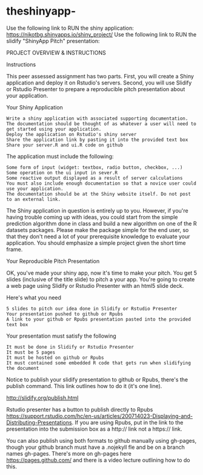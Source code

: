 # theshinyapp-
Use the following link to RUN the shiny application: https://nikotbg.shinyapps.io/shiny_project/
Use the following link to RUN the slidify "ShinyApp Pitch" presentation: 

PROJECT OVERVIEW & INSTRUCTIONS

Instructions

This peer assessed assignment has two parts. First, you will create a Shiny application and deploy it on Rstudio's servers. Second, you will use Slidify or Rstudio Presenter to prepare a reproducible pitch presentation about your application.

Your Shiny Application

    Write a shiny application with associated supporting documentation. The documentation should be thought of as whatever a user will need to get started using your application.
    Deploy the application on Rstudio's shiny server
    Share the application link by pasting it into the provided text box
    Share your server.R and ui.R code on github

The application must include the following:

    Some form of input (widget: textbox, radio button, checkbox, ...)
    Some operation on the ui input in sever.R
    Some reactive output displayed as a result of server calculations
    You must also include enough documentation so that a novice user could use your application.
    The documentation should be at the Shiny website itself. Do not post to an external link.

The Shiny application in question is entirely up to you. However, if you're having trouble coming up with ideas, you could start from the simple prediction algorithm done in class and build a new algorithm on one of the R datasets packages. Please make the package simple for the end user, so that they don't need a lot of your prerequisite knowledge to evaluate your application. You should emphasize a simple project given the short time frame.

Your Reproducible Pitch Presentation

OK, you've made your shiny app, now it's time to make your pitch. You get 5 slides (inclusive of the title slide) to pitch a your app. You're going to create a web page using Slidify or Rstudio Presenter with an html5 slide deck.

Here's what you need

    5 slides to pitch our idea done in Slidify or Rstudio Presenter
    Your presentation pushed to github or Rpubs
    A link to your github or Rpubs presentation pasted into the provided text box

Your presentation must satisfy the following

    It must be done in Slidify or Rstudio Presenter
    It must be 5 pages
    It must be hosted on github or Rpubs
    It must contained some embedded R code that gets run when slidifying the document

Notice to publish your slidify presentation to github or Rpubs, there's the publish command. This link outlines how to do it (it's one line).

http://slidify.org/publish.html

Rstudio presenter has a button to publish directly to Rpubs https://support.rstudio.com/hc/en-us/articles/200714023-Displaying-and-Distributing-Presentations. If you are using Rpubs, put in the link to the presentation into the submission box as a http:// link not a https:// link.

You can also publish using both formats to github manually using gh-pages, though your github branch must have a .nojekyll fle and be on a branch names gh-pages. There's more on gh-pages here https://pages.github.com/ and there is a video lecture outlining how to do this.
